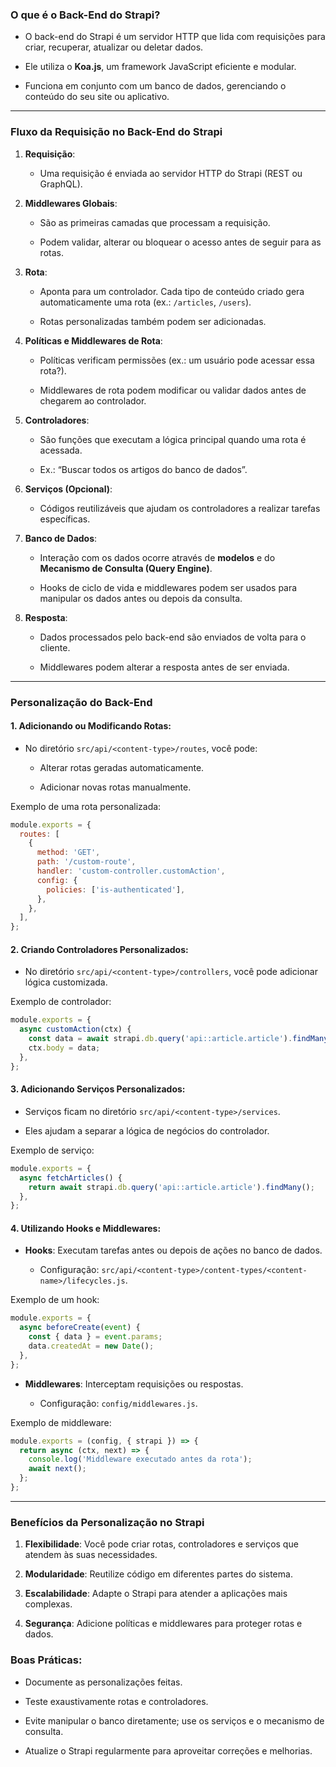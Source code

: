 ### O que é o Back-End do Strapi?

- O back-end do Strapi é um servidor HTTP que lida com requisições para criar, recuperar, atualizar ou deletar dados.
    
- Ele utiliza o **Koa.js**, um framework JavaScript eficiente e modular.
    
- Funciona em conjunto com um banco de dados, gerenciando o conteúdo do seu site ou aplicativo.
    

---

### Fluxo da Requisição no Back-End do Strapi

1. **Requisição**:
    
    - Uma requisição é enviada ao servidor HTTP do Strapi (REST ou GraphQL).
        
2. **Middlewares Globais**:
    
    - São as primeiras camadas que processam a requisição.
        
    - Podem validar, alterar ou bloquear o acesso antes de seguir para as rotas.
        
3. **Rota**:
    
    - Aponta para um controlador. Cada tipo de conteúdo criado gera automaticamente uma rota (ex.: `/articles`, `/users`).
        
    - Rotas personalizadas também podem ser adicionadas.
        
4. **Políticas e Middlewares de Rota**:
    
    - Políticas verificam permissões (ex.: um usuário pode acessar essa rota?).
        
    - Middlewares de rota podem modificar ou validar dados antes de chegarem ao controlador.
        
5. **Controladores**:
    
    - São funções que executam a lógica principal quando uma rota é acessada.
        
    - Ex.: “Buscar todos os artigos do banco de dados”.
        
6. **Serviços (Opcional)**:
    
    - Códigos reutilizáveis que ajudam os controladores a realizar tarefas específicas.
        
7. **Banco de Dados**:
    
    - Interação com os dados ocorre através de **modelos** e do **Mecanismo de Consulta (Query Engine)**.
        
    - Hooks de ciclo de vida e middlewares podem ser usados para manipular os dados antes ou depois da consulta.
        
8. **Resposta**:
    
    - Dados processados pelo back-end são enviados de volta para o cliente.
        
    - Middlewares podem alterar a resposta antes de ser enviada.
        

---

### Personalização do Back-End

#### 1. Adicionando ou Modificando Rotas:

- No diretório `src/api/<content-type>/routes`, você pode:
    
    - Alterar rotas geradas automaticamente.
        
    - Adicionar novas rotas manualmente.
        

Exemplo de uma rota personalizada:

```js
module.exports = {
  routes: [
    {
      method: 'GET',
      path: '/custom-route',
      handler: 'custom-controller.customAction',
      config: {
        policies: ['is-authenticated'],
      },
    },
  ],
};
```

#### 2. Criando Controladores Personalizados:

- No diretório `src/api/<content-type>/controllers`, você pode adicionar lógica customizada.
    

Exemplo de controlador:

```js
module.exports = {
  async customAction(ctx) {
    const data = await strapi.db.query('api::article.article').findMany();
    ctx.body = data;
  },
};
```

#### 3. Adicionando Serviços Personalizados:

- Serviços ficam no diretório `src/api/<content-type>/services`.
    
- Eles ajudam a separar a lógica de negócios do controlador.
    

Exemplo de serviço:

```js
module.exports = {
  async fetchArticles() {
    return await strapi.db.query('api::article.article').findMany();
  },
};
```

#### 4. Utilizando Hooks e Middlewares:

- **Hooks**: Executam tarefas antes ou depois de ações no banco de dados.
    
    - Configuração: `src/api/<content-type>/content-types/<content-name>/lifecycles.js`.
        

Exemplo de um hook:

```js
module.exports = {
  async beforeCreate(event) {
    const { data } = event.params;
    data.createdAt = new Date();
  },
};
```

- **Middlewares**: Interceptam requisições ou respostas.
    
    - Configuração: `config/middlewares.js`.
        

Exemplo de middleware:

```js
module.exports = (config, { strapi }) => {
  return async (ctx, next) => {
    console.log('Middleware executado antes da rota');
    await next();
  };
};
```

---

### Benefícios da Personalização no Strapi

1. **Flexibilidade**: Você pode criar rotas, controladores e serviços que atendem às suas necessidades.
    
2. **Modularidade**: Reutilize código em diferentes partes do sistema.
    
3. **Escalabilidade**: Adapte o Strapi para atender a aplicações mais complexas.
    
4. **Segurança**: Adicione políticas e middlewares para proteger rotas e dados.
    

### Boas Práticas:

- Documente as personalizações feitas.
    
- Teste exaustivamente rotas e controladores.
    
- Evite manipular o banco diretamente; use os serviços e o mecanismo de consulta.
    
- Atualize o Strapi regularmente para aproveitar correções e melhorias.